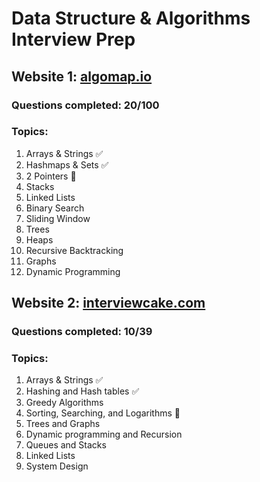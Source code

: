 # Data Structure & Algorithms Interview Prep

## Website 1: [algomap.io](https://algomap.io)

### Questions completed: 20/100

### Topics:
1. Arrays & Strings ✅
2. Hashmaps & Sets ✅
3. 2 Pointers 📍
4. Stacks
5. Linked Lists
6. Binary Search
7. Sliding Window
8. Trees
9. Heaps
10. Recursive Backtracking
11. Graphs
12. Dynamic Programming

## Website 2: [interviewcake.com](https://interviewcake.com)

### Questions completed: 10/39

### Topics:
1. Arrays & Strings ✅
2. Hashing and Hash tables ✅
3. Greedy Algorithms
4. Sorting, Searching, and Logarithms 📍
5. Trees and Graphs
6. Dynamic programming and Recursion
7. Queues and Stacks
8. Linked Lists
9. System Design

